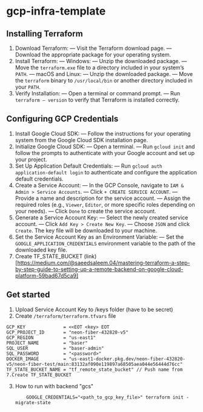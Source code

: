 # gcp-infra-template

## Installing Terraform
1. Download Terraform:
— Visit the Terraform download page.
— Download the appropriate package for your operating system.
2. Install Terraform:
— Windows:
— Unzip the downloaded package.
— Move the `terraform.exe` file to a directory included in your system’s `PATH`.
— macOS and Linux:
— Unzip the downloaded package.
— Move the `terraform` binary to `/usr/local/bin` or another directory included in your `PATH`.
3. Verify Installation:
— Open a terminal or command prompt.
— Run `terraform — version` to verify that Terraform is installed correctly.

## Configuring GCP Credentials
1. Install Google Cloud SDK:
— Follow the instructions for your operating system from the Google Cloud SDK installation page.
2. Initialize Google Cloud SDK:
— Open a terminal.
— Run `gcloud init` and follow the prompts to authenticate with your Google account and set up your project.
3. Set Up Application Default Credentials:
— Run `gcloud auth application-default login` to authenticate and configure the application default credentials.
4. Create a Service Account:
— In the GCP Console, navigate to `IAM & Admin > Service Accounts`.
— Click `+ CREATE SERVICE ACCOUNT`.
— Provide a name and description for the service account.
— Assign the required roles (e.g., `Viewer`, `Editor`, or more specific roles depending on your needs).
— Click `Done` to create the service account.
5. Generate a Service Account Key:
— Select the newly created service account.
— Click `Add Key > Create New Key`.
— Choose `JSON` and click `Create`. The key file will be downloaded to your machine.
6. Set the Service Account Key as an Environment Variable:
— Set the `GOOGLE_APPLICATION_CREDENTIALS` environment variable to the path of the downloaded key file.
7. Create TF_STATE_BUCKET (link)[https://medium.com/@saeedsaleem.04/mastering-terraform-a-step-by-step-guide-to-setting-up-a-remote-backend-on-google-cloud-platform-59bad67d5ca9]


## Get started
1. Upload Service Account Key to /keys folder (have to be secret)
2. Create `/terraform/terraform.tfvars` file
```
GCP_KEY              = <<EOT <key> EOT
GCP_PROJECT_ID       = "neon-fiber-432820-v5"
GCP_REGION           = "us-east1"
PROJECT_NAME         = "baser"
SQL_USER             = "baser-admin"
SQL_PASSWORD         = "<password>"
DOCKER_IMAGE         = "us-east1-docker.pkg.dev/neon-fiber-432820-v5/neon-fiber-test/main:83132af090e119897a68505aea044e56444d76cc"
TF_STATE_BUCKET_NAME = "tf_remote_state_bucket" // Push name from 7.Create TF_STATE_BUCKET 
```
3. How to run with backend "gcs" 
    ```
        GOOGLE_CREDENTIALS="<path_to_gcp_key_file>" terraform init -migrate-state
    ```